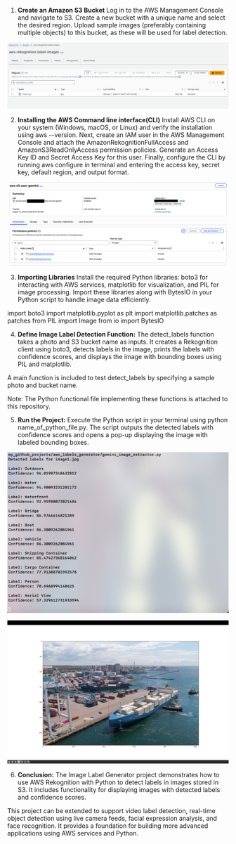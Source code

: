 1. **Create an Amazon S3 Bucket**
Log in to the AWS Management Console and navigate to S3. Create a new bucket with a unique name and select the desired region. Upload sample images (preferably containing multiple objects) to this bucket, as these will be used for label detection.

![alt text](1.png)

2. **Installing the AWS Command line interface(CLI)**
Install AWS CLI on your system (Windows, macOS, or Linux) and verify the installation using aws --version. Next, create an IAM user in the AWS Management Console and attach the AmazonRekognitionFullAccess and AmazonS3ReadOnlyAccess permission policies. Generate an Access Key ID and Secret Access Key for this user. Finally, configure the CLI by running aws configure in terminal and entering the access key, secret key, default region, and output format.

![alt text](2.png)

3. **Importing Libraries**
Install the required Python libraries: boto3 for interacting with AWS services, matplotlib for visualization, and PIL for image processing. Import these libraries along with BytesIO in your Python script to handle image data efficiently.

import boto3
import matplotlib.pyplot as plt
import matplotlib.patches as patches
from PIL import Image
from io import BytesIO

4. **Define Image Label Detection Function:**
The detect_labels function takes a photo and S3 bucket name as inputs. It creates a Rekognition client using boto3, detects labels in the image, prints the labels with confidence scores, and displays the image with bounding boxes using PIL and matplotlib.

A main function is included to test detect_labels by specifying a sample photo and bucket name.

Note: The Python functional file implementing these functions is attached to this repository. 


5. **Run the Project:**
Execute the Python script in your terminal using python name_of_python_file.py. The script outputs the detected labels with confidence scores and opens a pop-up displaying the image with labeled bounding boxes.

![alt text](102.png)

![alt text](101.png)

6. **Conclusion:**
The Image Label Generator project demonstrates how to use AWS Rekognition with Python to detect labels in images stored in S3. It includes functionality for displaying images with detected labels and confidence scores.

This project can be extended to support video label detection, real-time object detection using live camera feeds, facial expression analysis, and face recognition. It provides a foundation for building more advanced applications using AWS services and Python.

